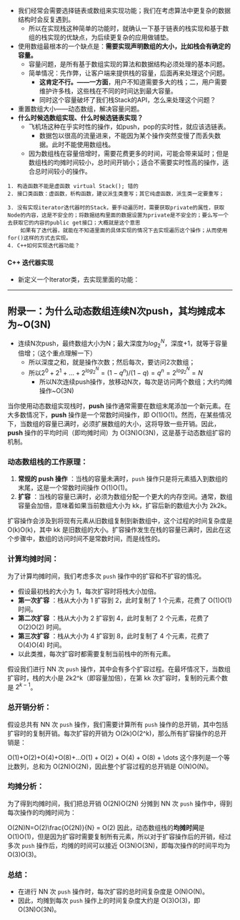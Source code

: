 - 我们经常会需要选择链表或数组来实现功能；我们在考虑算法中更复杂的数据结构时会反复遇到。
  - 所以在实现栈这种简单的功能时，就确认一下基于链表的栈实现和基于数组的栈实现的优缺点，为后续更复杂的应用做铺垫。
- 使用数组最根本的一个缺点是：**需要实现声明数组的大小，比如栈会有确定的容量。**
  - 容量问题，是所有基于数组实现的算法和数据结构必须处理的基本问题。
  - 简单情况：先作弊，让客户端来提供栈的容量，后面再来处理这个问题。
    - **这肯定不行。——一方面**，用户不知道需要多大的栈；二，用户需要维护许多栈，这些栈在不同的时间达到最大容量。
    - 同时这个容量破坏了我们栈Stack的API，怎么来处理这个问题？
- 重置数组大小——动态数组，解决容量问题。
- **什么时候选数组实现、什么时候选链表实现？**
  - 飞机场这种在乎实时性的操作，如push，pop的实时性，就应该选链表。
    - 数据包以很高的流量进来，不能因为某个操作突然变慢了而丢失数据。此时不能使用数组栈。
  - 因为数组栈在容量倍增时，需要花费更多的时间，可能会带来延时；但是数组栈的均摊时间较小，总时间开销小；适合不需要实时性高的操作，适合总时间较小的操作。

```
1. 构造函数不能是虚函数 virtual Stack(); 错的
2. 接口类函数：虚函数，析构函数，建议派生类重写；其它纯虚函数，派生类一定要重写；

3. 没有实现iterator迭代器时的Stack，要手动遍历时，需要获取private的属性，获取Node的内容，这是不安全的；将数据结构里面的数据设置为private是不安全的；要么写一个去获取它的内容的public get接口；大概就是这个意思
	如果有了迭代器，就能在不知道里面的具体实现的情况下去实现遍历这个操作；从而使用for()这样的方式去实现。
4. C++如何实现迭代器功能？

```

#### C++ 迭代器实现

- 新定义一个Iterator类，去实现里面的功能：


---

## 附录一：为什么动态数组连续N次push，其均摊成本为~O(3N)

- 连续N次push，最终数组大小为N；最大深度为$log_2^N$，深度+1，就等于容量倍增；（这个重点理解一下）
  - 所以深度之和，就是操作次数；然后每次，要访问2次数组；
  - 所以$2^0+2^1+...+2^{log_2^N}=(1-q^n)/(1-q)=q^n=2^{log_2^N}=N$
    - 所以N次连续push操作，放移动N次，每次是访问两个数组；大约均摊操作~O(3N)

当你使用动态数组实现栈时，**push** 操作通常需要在数组末尾添加一个新元素。在大多数情况下，**push** 操作是一个常数时间操作，即 O(1)O(1)。然而，在某些情况下，当数组的容量已满时，必须扩展数组的大小，这将导致一些开销。因此，**push** 操作的平均时间（即均摊时间）为 O(3N)O(3N)，这是基于动态数组扩容的机制。

### 动态数组栈的工作原理：

1. **常规的 push 操作** ：当栈的容量未满时，`push` 操作只是将元素插入到数组的末尾，这是一个常数时间操作 O(1)O(1)。
2. **扩容** ：当栈的容量已满时，必须为数组分配一个更大的内存空间。通常，数组容量会加倍，意味着如果当前数组大小为 kk，扩容后新的数组大小为 2k2k。

扩容操作会涉及到将现有元素从旧数组复制到新数组中，这个过程的时间复杂度是 O(k)O(k)，其中 kk 是旧数组的大小。扩容操作发生在栈的容量已满时，因此在这个步骤中，数组的访问时间不是常数时间，而是线性的。

### 计算均摊时间：

为了计算均摊时间，我们考虑多次 `push` 操作中的扩容和不扩容的情况。

* 假设最初栈的大小为 1，每次扩容时将栈大小加倍。
* **第一次扩容** ：栈从大小为 1 扩容到 2，此时复制了 1 个元素，花费了 O(1)O(1) 时间。
* **第二次扩容** ：栈从大小为 2 扩容到 4，此时复制了 2 个元素，花费了 O(2)O(2) 时间。
* **第三次扩容** ：栈从大小为 4 扩容到 8，此时复制了 4 个元素，花费了 O(4)O(4) 时间。
* 以此类推，每次扩容时都需要复制当前栈中的所有元素。

假设我们进行 NN 次 `push` 操作，其中会有多个扩容过程。在最坏情况下，当数组扩容时，栈的大小是 2k2^k（即容量加倍），在第 kk 次扩容时，复制的元素个数是 $2^{k-1}$。

### 总开销分析：

假设总共有 NN 次 `push` 操作，我们需要计算所有 `push` 操作的总开销，其中包括扩容时的复制开销。每次扩容的开销为 O(2k)O(2^k)，那么所有扩容操作的总开销是：

O(1)+O(2)+O(4)+O(8)+…O(1) + O(2) + O(4) + O(8) + \dots
这个序列是一个等比数列，总和为 O(2N)O(2N)，因此整个扩容过程的总开销是 O(N)O(N)。

### 均摊分析：

为了得到均摊时间，我们把总开销 O(2N)O(2N) 分摊到 NN 次 `push` 操作中，得到每次操作的均摊时间为：

O(2N)N=O(2)\frac{O(2N)}{N} = O(2)
因此，动态数组栈的**均摊时间**是 O(1)O(1)，但是因为扩容时需要复制所有元素，所以对于扩容操作后的开销，经过多次 `push` 操作后，均摊的时间可以接近 O(3N)O(3N)，即每次操作的时间平均为 O(3)O(3)。

### 总结：

* 在进行 NN 次 `push` 操作时，每次扩容的总时间复杂度是 O(N)O(N)。
* 因此，均摊到每次 `push` 操作上的时间复杂度大约是 O(3)O(3)，即 O(3N)O(3N)。
